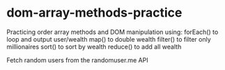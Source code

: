 # dom-array-methods-practice

Practicing order array methods and DOM manipulation using:
forEach() to loop and output user/wealth
map() to double wealth
filter() to filter only millionaires
sort() to sort by wealth
reduce() to add all wealth

Fetch random users from the randomuser.me API
